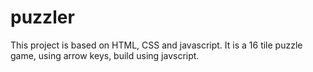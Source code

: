 # puzzler

This project is based on HTML, CSS and javascript. It is a 16 tile puzzle game, using arrow keys, build using javscript.
